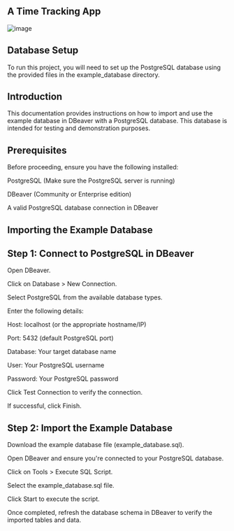 ## A Time Tracking App


![image](https://github.com/user-attachments/assets/ea58d831-86ec-4683-9aca-0260ed0a1d41)



## Database Setup

To run this project, you will need to set up the PostgreSQL database using the provided files in the example_database directory.

## Introduction

This documentation provides instructions on how to import and use the example database in DBeaver with a PostgreSQL database. This database is intended for testing and demonstration purposes.

## Prerequisites

Before proceeding, ensure you have the following installed:

PostgreSQL (Make sure the PostgreSQL server is running)

DBeaver (Community or Enterprise edition)

A valid PostgreSQL database connection in DBeaver

## Importing the Example Database

## Step 1: Connect to PostgreSQL in DBeaver

Open DBeaver.

Click on Database > New Connection.

Select PostgreSQL from the available database types.

Enter the following details:

Host: localhost (or the appropriate hostname/IP)

Port: 5432 (default PostgreSQL port)

Database: Your target database name

User: Your PostgreSQL username

Password: Your PostgreSQL password

Click Test Connection to verify the connection.

If successful, click Finish.

## Step 2: Import the Example Database

Download the example database file (example_database.sql).

Open DBeaver and ensure you're connected to your PostgreSQL database.

Click on Tools > Execute SQL Script.

Select the example_database.sql file.

Click Start to execute the script.

Once completed, refresh the database schema in DBeaver to verify the imported tables and data.
